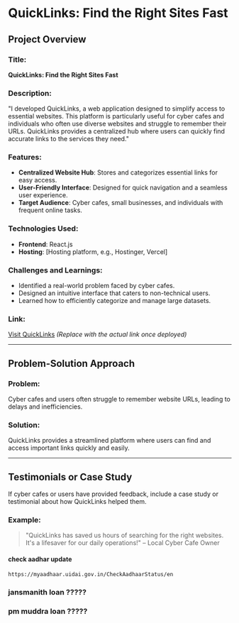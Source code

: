 # QuickLinks: Find the Right Sites Fast

## Project Overview

### Title:

**QuickLinks: Find the Right Sites Fast**

### Description:

"I developed QuickLinks, a web application designed to simplify access to essential websites. This platform is particularly useful for cyber cafes and individuals who often use diverse websites and struggle to remember their URLs. QuickLinks provides a centralized hub where users can quickly find accurate links to the services they need."

### Features:

- **Centralized Website Hub**: Stores and categorizes essential links for easy access.
- **User-Friendly Interface**: Designed for quick navigation and a seamless user experience.
- **Target Audience**: Cyber cafes, small businesses, and individuals with frequent online tasks.

### Technologies Used:

- **Frontend**: React.js
- **Hosting**: [Hosting platform, e.g., Hostinger, Vercel]

### Challenges and Learnings:

- Identified a real-world problem faced by cyber cafes.
- Designed an intuitive interface that caters to non-technical users.
- Learned how to efficiently categorize and manage large datasets.

### Link:

[Visit QuickLinks](#) _(Replace with the actual link once deployed)_

---

## Problem-Solution Approach

### Problem:

Cyber cafes and users often struggle to remember website URLs, leading to delays and inefficiencies.

### Solution:

QuickLinks provides a streamlined platform where users can find and access important links quickly and easily.

---

## Testimonials or Case Study

If cyber cafes or users have provided feedback, include a case study or testimonial about how QuickLinks helped them.

### Example:

> "QuickLinks has saved us hours of searching for the right websites. It's a lifesaver for our daily operations!" – Local Cyber Cafe Owner

#### check aadhar update

```
https://myaadhaar.uidai.gov.in/CheckAadhaarStatus/en
```

### jansmanith loan ?????

### pm muddra loan ?????
